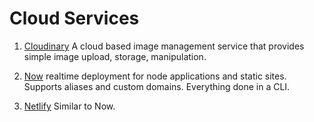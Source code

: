 # Cloud Services

1. [Cloudinary](https://cloudinary.com)
   A cloud based image management service that provides simple image upload, storage, manipulation.

2. [Now](https://zeit.co/now)
   realtime deployment for node applications and static sites. Supports aliases and custom domains.
   Everything done in a CLI.
   
3. [Netlify](https://www.netlify.com/)
   Similar to Now.   